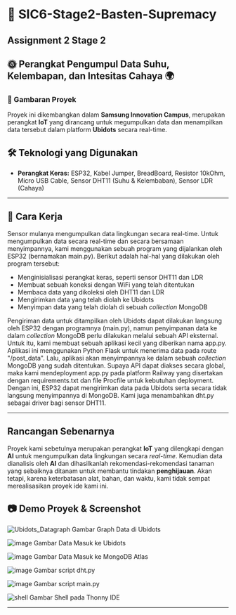 # 🌿 SIC6-Stage2-Basten-Supremacy
## Assignment 2 Stage 2

## 🌞 Perangkat Pengumpul Data Suhu, Kelembapan, dan Intesitas Cahaya 🌍

### 📌 Gambaran Proyek
Proyek ini  dikembangkan dalam **Samsung Innovation Campus**, merupakan perangkat **IoT** yang dirancang untuk megumpulkan data dan menampilkan data tersebut dalam platform **Ubidots** secara real-time.

## 🛠️ Teknologi yang Digunakan
- **Perangkat Keras:** ESP32, Kabel Jumper, BreadBoard, Resistor 10kOhm, Micro USB Cable, Sensor DHT11 (Suhu & Kelembaban), Sensor LDR (Cahaya)

---

## 🚀 Cara Kerja
Sensor mulanya mengumpulkan data lingkungan secara real-time. Untuk mengumpulkan data secara real-time dan secara bersamaan menyimpannya, kami menggunakan sebuah program yang dijalankan oleh ESP32 (bernamakan main.py). Berikut adalah hal-hal yang dilakukan oleh program tersebut:
   - Menginisialisasi perangkat keras, seperti sensor DHT11 dan LDR
   - Membuat sebuah koneksi dengan WiFi yang telah ditentukan
   - Membaca data yang dikoleksi oleh DHT11 dan LDR
   - Mengirimkan data yang telah diolah ke Ubidots
   - Menyimpan data yang telah diolah di sebuah _collection_ MongoDB
  
   Pengiriman data untuk ditampilkan oleh Ubidots dapat dilakukan langsung oleh ESP32 dengan programnya (main.py), namun penyimpanan data ke dalam _collection_ MongoDB perlu dilakukan melalui sebuah API eksternal. Untuk itu, kami membuat sebuah aplikasi kecil yang diberikan nama app.py. Aplikasi ini menggunakan Python Flask untuk menerima data pada route "/post_data".  Lalu, aplikasi akan menyimpannya ke dalam sebuah _collection_ MongoDB yang sudah ditentukan. Supaya API dapat diakses secara global, maka kami mendeployment app.py pada platform Railway yang disertakan dengan requirements.txt dan file Procfile untuk kebutuhan deployment. Dengan ini, ESP32 dapat mengirimkan data pada Ubidots serta secara tidak langsung menyimpannya di MongoDB. Kami juga menambahkan dht.py sebagai driver bagi sensor DHT11.
   
---

## Rancangan Sebenarnya
Proyek kami sebetulnya merupakan perangkat **IoT** yang dilengkapi dengan **AI** untuk mengumpulkan data lingkungan secara *real-time*. Kemudian data dianalisis oleh **AI** dan dihasilkanlah rekomendasi-rekomendasi tanaman yang sebaiknya ditanam untuk membantu tindakan **penghijauan**. Akan tetapi, karena keterbatasan alat, bahan, dan waktu, kami tidak sempat merealisasikan proyek ide kami ini.

## 📷 Demo Proyek & Screenshot

![Ubidots_Datagraph](https://github.com/user-attachments/assets/405b1f6f-8e07-4bd7-87cd-60afaf583db5)
Gambar Graph Data di Ubidots


![image](https://github.com/user-attachments/assets/521afd4f-6c28-4c9a-9e09-9b7338b7e754)
Gambar Data Masuk ke Ubidots


![image](https://github.com/user-attachments/assets/75d8c52a-265e-42c8-8f07-5a8707647871)
Gambar Data Masuk ke MongoDB Atlas


![image](https://github.com/user-attachments/assets/f76b7be0-f1c0-405d-b392-e15527d14d81)
Gambar script dht.py


![image](https://github.com/user-attachments/assets/f4f888ba-0549-4964-aa18-cd0ce927a82f)
Gambar script main.py


![shell](https://github.com/user-attachments/assets/1e20892e-1c4c-41e5-b0af-e4a842d82d15)
Gambar Shell pada Thonny IDE

---
